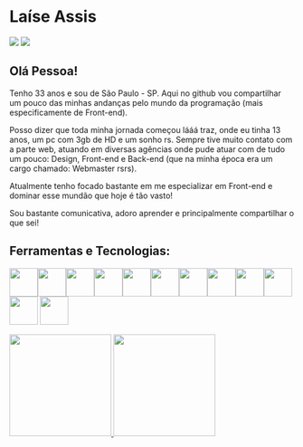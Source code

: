 # Laíse Assis

<a href = "mailto:laise.assis@hotmail.com"><img loading="lazy" src="https://img.shields.io/badge/Gmail-D14836?style=for-the-badge&logo=gmail&logoColor=white" target="_blank"></a>
<a href="https://www.linkedin.com/in/laiseassis" target="_blank"><img loading="lazy" src="https://img.shields.io/badge/-LinkedIn-%230077B5?style=for-the-badge&logo=linkedin&logoColor=white" target="_blank"></a>

## Olá Pessoa!

Tenho 33 anos e sou de São Paulo - SP. Aqui no github vou compartilhar um pouco das minhas andanças pelo mundo da programação (mais especificamente de Front-end).

Posso dizer que toda minha jornada começou lááá traz, onde eu tinha 13 anos, um pc com 3gb de HD e um sonho rs. Sempre tive muito contato com a parte web, atuando em diversas agências onde pude atuar com de tudo um pouco: Design, Front-end e Back-end (que na minha época era um cargo chamado: Webmaster rsrs).

Atualmente tenho focado bastante em me especializar em Front-end e dominar esse mundão que hoje é tão vasto!

Sou bastante comunicativa, adoro aprender e principalmente compartilhar o que sei!

## Ferramentas e Tecnologias:
<img width="50" src="https://cdn.jsdelivr.net/gh/devicons/devicon@latest/icons/css3/css3-original-wordmark.svg" /><img width="50" src="https://cdn.jsdelivr.net/gh/devicons/devicon@latest/icons/html5/html5-original-wordmark.svg" /><img width="50" src="https://cdn.jsdelivr.net/gh/devicons/devicon@latest/icons/sass/sass-original.svg" /><img width="50" src="https://cdn.jsdelivr.net/gh/devicons/devicon@latest/icons/bootstrap/bootstrap-original-wordmark.svg" /><img width="50" src="https://cdn.jsdelivr.net/gh/devicons/devicon@latest/icons/javascript/javascript-original.svg" /><img width="50" src="https://cdn.jsdelivr.net/gh/devicons/devicon@latest/icons/vuejs/vuejs-original-wordmark.svg" /><img width="50" src="https://cdn.jsdelivr.net/gh/devicons/devicon@latest/icons/vuetify/vuetify-original.svg" /><img width="50" src="https://cdn.jsdelivr.net/gh/devicons/devicon@latest/icons/typescript/typescript-original.svg" /><img width="50" src="https://cdn.jsdelivr.net/gh/devicons/devicon@latest/icons/jquery/jquery-plain-wordmark.svg" /><img width="50" src="https://cdn.jsdelivr.net/gh/devicons/devicon@latest/icons/figma/figma-original.svg" /><img width="50" src="https://cdn.jsdelivr.net/gh/devicons/devicon@latest/icons/wordpress/wordpress-original.svg" />
<img width="50" src="https://cdn.jsdelivr.net/gh/devicons/devicon@latest/icons/git/git-original.svg" />

<div>
<a href="https://github.com/seu-usuário-aqui">
<img loading="lazy" height="180em" src="https://github-readme-stats.vercel.app/api/top-langs/?username=seu-usuário-aqui&layout=compact&langs_count=7&theme=dracula"/>
<img loading="lazy" height="180em" src="https://github-readme-stats.vercel.app/api?username=seu-usuário-aqui&show_icons=true&theme=dracula&include_all_commits=true&count_private=true"/>
</div>
          
          
          
          
          

          
<!--
**laiseassis/laiseassis** is a ✨ _special_ ✨ repository because its `README.md` (this file) appears on your GitHub profile.

Here are some ideas to get you started:

- 🔭 I’m currently working on ...
- 🌱 I’m currently learning ...
- 👯 I’m looking to collaborate on ...
- 🤔 I’m looking for help with ...
- 💬 Ask me about ...
- 📫 How to reach me: ...
- 😄 Pronouns: ...
- ⚡ Fun fact: ...
-->
